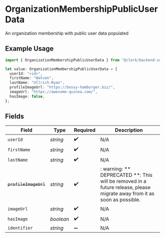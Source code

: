 # OrganizationMembershipPublicUserData

An organization membership with public user data populated

## Example Usage

```typescript
import { OrganizationMembershipPublicUserData } from "@clerk/backend-sdk/models/components";

let value: OrganizationMembershipPublicUserData = {
  userId: "<id>",
  firstName: "Watson",
  lastName: "Ullrich-Ryan",
  profileImageUrl: "https://bossy-hamburger.biz/",
  imageUrl: "https://awesome-quinoa.com/",
  hasImage: false,
};
```

## Fields

| Field                                                                                                                   | Type                                                                                                                    | Required                                                                                                                | Description                                                                                                             |
| ----------------------------------------------------------------------------------------------------------------------- | ----------------------------------------------------------------------------------------------------------------------- | ----------------------------------------------------------------------------------------------------------------------- | ----------------------------------------------------------------------------------------------------------------------- |
| `userId`                                                                                                                | *string*                                                                                                                | :heavy_check_mark:                                                                                                      | N/A                                                                                                                     |
| `firstName`                                                                                                             | *string*                                                                                                                | :heavy_check_mark:                                                                                                      | N/A                                                                                                                     |
| `lastName`                                                                                                              | *string*                                                                                                                | :heavy_check_mark:                                                                                                      | N/A                                                                                                                     |
| ~~`profileImageUrl`~~                                                                                                   | *string*                                                                                                                | :heavy_check_mark:                                                                                                      | : warning: ** DEPRECATED **: This will be removed in a future release, please migrate away from it as soon as possible. |
| `imageUrl`                                                                                                              | *string*                                                                                                                | :heavy_check_mark:                                                                                                      | N/A                                                                                                                     |
| `hasImage`                                                                                                              | *boolean*                                                                                                               | :heavy_check_mark:                                                                                                      | N/A                                                                                                                     |
| `identifier`                                                                                                            | *string*                                                                                                                | :heavy_minus_sign:                                                                                                      | N/A                                                                                                                     |
